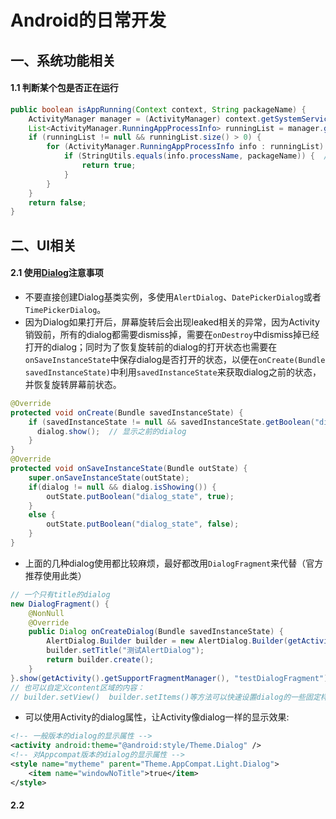 # Android的日常开发
## 一、系统功能相关
#### 1.1 判断某个包是否正在运行
```java
public boolean isAppRunning(Context context, String packageName) {
    ActivityManager manager = (ActivityManager) context.getSystemService(Context.ACTIVITY_SERVICE);
    List<ActivityManager.RunningAppProcessInfo> runningList = manager.getRunningAppProcesses();
    if (runningList != null && runningList.size() > 0) {
        for (ActivityManager.RunningAppProcessInfo info : runningList) {
            if (StringUtils.equals(info.processName, packageName)) {  // 注：StringUtils为apache的commons库中工具类
                return true;
            }
        }
    }
    return false;
}
```




## 二、UI相关
#### 2.1 使用[Dialog][1]注意事项
* 不要直接创建Dialog基类实例，多使用`AlertDialog`、`DatePickerDialog`或者`TimePickerDialog`。
* 因为Dialog如果打开后，屏幕旋转后会出现leaked相关的异常，因为Activity销毁前，所有的dialog都需要dismiss掉，需要在`onDestroy`中dismiss掉已经打开的dialog；同时为了恢复旋转前的dialog的打开状态也需要在`onSaveInstanceState`中保存dialog是否打开的状态，以便在`onCreate(Bundle savedInstanceState)`中利用`savedInstanceState`来获取dialog之前的状态，并恢复旋转屏幕前状态。
```java
@Override
protected void onCreate(Bundle savedInstanceState) {
    if (savedInstanceState != null && savedInstanceState.getBoolean("dialog_state")) {
      dialog.show();  // 显示之前的dialog
    }
}
@Override
protected void onSaveInstanceState(Bundle outState) {
    super.onSaveInstanceState(outState);
    if(dialog != null && dialog.isShowing()) {
        outState.putBoolean("dialog_state", true);
    }
    else {
        outState.putBoolean("dialog_state", false);
    }
}
```
* 上面的几种dialog使用都比较麻烦，最好都改用`DialogFragment`来代替（官方推荐使用此类）
```java
// 一个只有title的dialog
new DialogFragment() {
    @NonNull
    @Override
    public Dialog onCreateDialog(Bundle savedInstanceState) {
        AlertDialog.Builder builder = new AlertDialog.Builder(getActivity());
        builder.setTitle("测试AlertDialog");
        return builder.create();
    }
}.show(getActivity().getSupportFragmentManager(), "testDialogFragment");
// 也可以自定义content区域的内容：
// builder.setView()  builder.setItems()等方法可以快速设置dialog的一些固定样式内容
```

* 可以使用Activity的dialog属性，让Activity像dialog一样的显示效果: 
```xml
<!-- 一般版本的dialog的显示属性 -->
<activity android:theme="@android:style/Theme.Dialog" />
<!-- 对Appcompat版本的dialog的显示属性 -->
<style name="mytheme" parent="Theme.AppCompat.Light.Dialog">
    <item name="windowNoTitle">true</item>
</style>
```

#### 2.2 











[1]:http://developer.android.com/guide/topics/ui/dialogs.html
[2]: d
